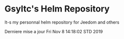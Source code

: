 # Gsyltc's Helm Repository

It-s my personnal helm repository for Jeedom and others

Derniere mise a jour Fri Nov  8 14:18:02 STD 2019
